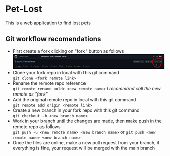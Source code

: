 # Pet-Lost
This is a web application to find lost pets

## Git workflow recomendations

- First create a fork clicking on "fork" button as follows  
![](images/fork.png)  
- Clone your fork repo in local with this git command  
  `git clone <fork remote link>`
- Rename the remote repo reference  
  `git remote rename <old> <new remote name>` 
  _I recommend call the new remote as "fork"_  
- Add the original remote repo in local with this git command    
  `git remote add origin <remote link>`
- Create a new branch in your fork repo with this git command     
  `git checkout -b <new branch name>`  
- Work in your branch until the changes are made, then make push in the remote repo as follows  
  `git push -u <new remote name> <new branch name>` or `git push <new remote name> <new branch name>`   
- Once the files are online, make a new pull request from your branch, if everything is fine, your request will be merged with the main branch
~~~
